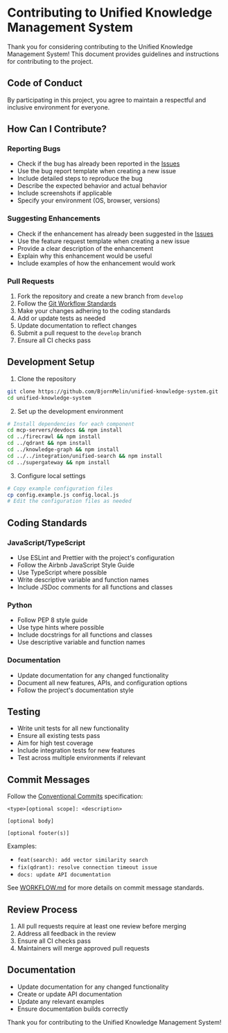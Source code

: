 # Contributing to Unified Knowledge Management System

Thank you for considering contributing to the Unified Knowledge Management System! This document provides guidelines and instructions for contributing to the project.

## Code of Conduct

By participating in this project, you agree to maintain a respectful and inclusive environment for everyone.

## How Can I Contribute?

### Reporting Bugs

- Check if the bug has already been reported in the [Issues](https://github.com/BjornMelin/unified-knowledge-system/issues)
- Use the bug report template when creating a new issue
- Include detailed steps to reproduce the bug
- Describe the expected behavior and actual behavior
- Include screenshots if applicable
- Specify your environment (OS, browser, versions)

### Suggesting Enhancements

- Check if the enhancement has already been suggested in the [Issues](https://github.com/BjornMelin/unified-knowledge-system/issues)
- Use the feature request template when creating a new issue
- Provide a clear description of the enhancement
- Explain why this enhancement would be useful
- Include examples of how the enhancement would work

### Pull Requests

1. Fork the repository and create a new branch from `develop`
2. Follow the [Git Workflow Standards](WORKFLOW.md)
3. Make your changes adhering to the coding standards
4. Add or update tests as needed
5. Update documentation to reflect changes
6. Submit a pull request to the `develop` branch
7. Ensure all CI checks pass

## Development Setup

1. Clone the repository
```bash
git clone https://github.com/BjornMelin/unified-knowledge-system.git
cd unified-knowledge-system
```

2. Set up the development environment
```bash
# Install dependencies for each component
cd mcp-servers/devdocs && npm install
cd ../firecrawl && npm install
cd ../qdrant && npm install
cd ../knowledge-graph && npm install
cd ../../integration/unified-search && npm install
cd ../supergateway && npm install
```

3. Configure local settings
```bash
# Copy example configuration files
cp config.example.js config.local.js
# Edit the configuration files as needed
```

## Coding Standards

### JavaScript/TypeScript
- Use ESLint and Prettier with the project's configuration
- Follow the Airbnb JavaScript Style Guide
- Use TypeScript where possible
- Write descriptive variable and function names
- Include JSDoc comments for all functions and classes

### Python
- Follow PEP 8 style guide
- Use type hints where possible
- Include docstrings for all functions and classes
- Use descriptive variable and function names

### Documentation
- Update documentation for any changed functionality
- Document all new features, APIs, and configuration options
- Follow the project's documentation style

## Testing

- Write unit tests for all new functionality
- Ensure all existing tests pass
- Aim for high test coverage
- Include integration tests for new features
- Test across multiple environments if relevant

## Commit Messages

Follow the [Conventional Commits](https://www.conventionalcommits.org/) specification:

```
<type>[optional scope]: <description>

[optional body]

[optional footer(s)]
```

Examples:
- `feat(search): add vector similarity search`
- `fix(qdrant): resolve connection timeout issue`
- `docs: update API documentation`

See [WORKFLOW.md](WORKFLOW.md) for more details on commit message standards.

## Review Process

1. All pull requests require at least one review before merging
2. Address all feedback in the review
3. Ensure all CI checks pass
4. Maintainers will merge approved pull requests

## Documentation

- Update documentation for any changed functionality
- Create or update API documentation
- Update any relevant examples
- Ensure documentation builds correctly

Thank you for contributing to the Unified Knowledge Management System!